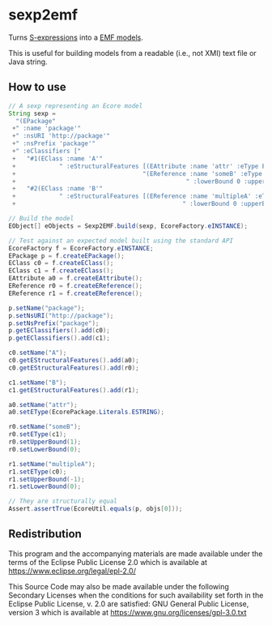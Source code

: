 # sexp2emf

Turns [S-expressions](https://en.wikipedia.org/wiki/S-expression) into a [EMF
models](http://www.eclipse.org/modeling/emf/).

This is useful for building models from a readable (i.e., not XMI) text file or
Java string.

## How to use

```java
// A sexp representing an Ecore model
String sexp =
  "(EPackage"
 +" :name 'package'"
 +" :nsURI 'http://package'"
 +" :nsPrefix 'package'"
 +" :eClassifiers ["
 +   "#1(EClass :name 'A'"
 +            " :eStructuralFeatures [(EAttribute :name 'attr' :eType EString)"
 +                                   "(EReference :name 'someB' :eType @2"
 +                                               " :lowerBound 0 :upperBound 1)])"
 +   "#2(EClass :name 'B'"
 +            " :eStructuralFeatures [(EReference :name 'multipleA' :eType @1"
 +                                              " :lowerBound 0 :upperBound -1)])])";

// Build the model
EObject[] eObjects = Sexp2EMF.build(sexp, EcoreFactory.eINSTANCE);

// Test against an expected model built using the standard API
EcoreFactory f = EcoreFactory.eINSTANCE;
EPackage p = f.createEPackage();
EClass c0 = f.createEClass();
EClass c1 = f.createEClass();
EAttribute a0 = f.createEAttribute();
EReference r0 = f.createEReference();
EReference r1 = f.createEReference();

p.setName("package");
p.setNsURI("http://package");
p.setNsPrefix("package");
p.getEClassifiers().add(c0);
p.getEClassifiers().add(c1);

c0.setName("A");
c0.getEStructuralFeatures().add(a0);
c0.getEStructuralFeatures().add(r0);

c1.setName("B");
c1.getEStructuralFeatures().add(r1);

a0.setName("attr");
a0.setEType(EcorePackage.Literals.ESTRING);

r0.setName("someB");
r0.setEType(c1);
r0.setUpperBound(1);
r0.setLowerBound(0);

r1.setName("multipleA");
r1.setEType(c0);
r1.setUpperBound(-1);
r1.setLowerBound(0);

// They are structurally equal
Assert.assertTrue(EcoreUtil.equals(p, objs[0]));
```

## Redistribution

This program and the accompanying materials are made available under the terms
of the Eclipse Public License 2.0 which is available at
https://www.eclipse.org/legal/epl-2.0/

This Source Code may also be made available under the following Secondary
Licenses when the conditions for such availability set forth in the Eclipse
Public License, v. 2.0 are satisfied: GNU General Public License, version 3
which is available at https://www.gnu.org/licenses/gpl-3.0.txt
